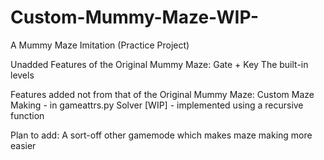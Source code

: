 # Custom-Mummy-Maze-WIP-
A Mummy Maze Imitation (Practice Project)

Unadded Features of the Original Mummy Maze:
Gate + Key
The built-in levels
  
Features added not from that of the Original Mummy Maze:
Custom Maze Making - in gameattrs.py
Solver [WIP] - implemented using a recursive function
  
Plan to add:
A sort-off other gamemode which makes maze making more easier
